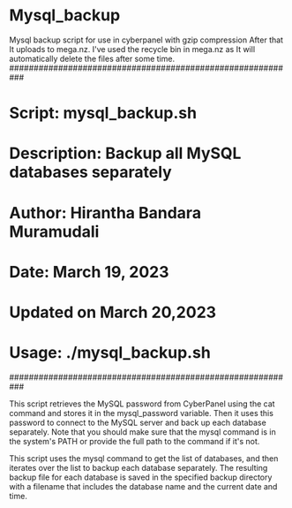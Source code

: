 # Mysql_backup

Mysql backup script for use in cyberpanel with gzip compression
After that It uploads to mega.nz. I've used the recycle bin in mega.nz as It will automatically delete the files after some time.
###########################################################

# Script: mysql_backup.sh

# Description: Backup all MySQL databases separately

# Author: Hirantha Bandara Muramudali

# Date: March 19, 2023

# Updated on March 20,2023

# Usage: ./mysql_backup.sh

###########################################################

This script retrieves the MySQL password from CyberPanel using the cat command and stores it in the mysql_password variable. Then it uses this password to connect to the MySQL server and back up each database separately. Note that you should make sure that the mysql command is in the system's PATH or provide the full path to the command if it's not.

This script uses the mysql command to get the list of databases, and then iterates over the list to backup each database separately. The resulting backup file for each database is saved in the specified backup directory with a filename that includes the database name and the current date and time.
